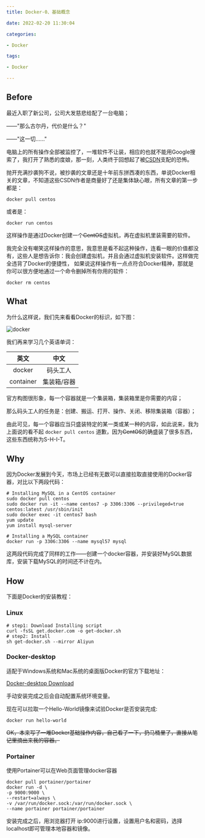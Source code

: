 ```yaml
---
title: Docker-0、基础概念

date: 2022-02-20 11:30:04

categories:

- Docker

tags:

- Docker

---
```


## Before

最近入职了新公司，公司大发慈悲给配了一台电脑；

——"那么古尔丹，代价是什么？"

——"这一切……"

电脑上的所有操作全部被监控了，一堆软件不让装，相应的也就不能用Google搜索了，我打开了熟悉的度娘，那一刻，人类终于回想起了被[CSDN](/img/bazinga.gif)支配的恐怖。

抛开充满抄袭狗不说，被抄袭的文章还是十年前东拼西凑的东西，单说Docker相关的文章，不知道这些CSDN作者是商量好了还是集体缺心眼，所有文章的第一步都是：

`docker pull centos`

或者是：

`docker run centos`

这样操作是通过Docker创建一个~~CentOS~~虚拟机，再在虚拟机里装需要的软件。

我完全没有嘲笑这样操作的意思，我意思是看不起这种操作，连看一眼的价值都没有，这些人是想告诉你：我会创建虚拟机，并且会通过虚拟机安装软件。这样做完全违背了Docker的便捷性，
如果说这样操作有一点点符合Docker精神，那就是你可以很方便地通过一个命令删掉所有你用的软件：

`docker rm centos`

## What

为什么这样说，我们先来看看Docker的标识，如下图：

![docker](/img/docker.gif)

我们再来学习几个英语单词：

|     英文    |   中文   |
| :-------: | :----: |
|   docker  |  码头工人  |
| container | 集装箱/容器 |

官方构图很形象，每一个容器就是一个集装箱，集装箱里是你需要的内容；

那么码头工人的任务是：创建、搬运、打开、操作、关闭、移除集装箱（容器）；

由此可见，每一个容器应当只盛装特定的某一类或某一种的内容，如此说来，我为上面说的看不起 `docker pull centos` 道歉，因为~~CentOS~~的确盛装了很多东西，这些东西统称为S-H-I-T。

## Why

因为Docker发展到今天，市场上已经有无数可以直接拉取直接使用的Docker容器，对比以下两段代码：

``` shell
# Installing MySQL in a CentOS container
sudo docker pull centos
sudo docker run -it --name centos7 -p 3306:3306 --privileged=true centos:latest /usr/sbin/init
sudo docker exec -it centos7 bash
yum update
yum install mysql-server
```

```shell
# Installing a MySQL container
docker run -p 3306:3306 --name mysql57 mysql
```

这两段代码完成了同样的工作——创建一个docker容器，并安装好MySQL数据库，安装下载MySQL的时间还不计在内。

## How

下面是Docker的安装教程：

### Linux

```shell
# step1: Download Installing script
curl -fsSL get.docker.com -o get-docker.sh
# step2: Install
sh get-docker.sh --mirror Aliyun
```

### Docker-desktop

适配于Windows系统和Mac系统的桌面版Docker的官方下载地址：

[Docker-desktop Download](https://www.docker.com/products/docker-desktop)

手动安装完成之后会自动配置系统环境变量。

现在可以拉取一个Hello-World镜像来试验Docker是否安装完成:

```shell
docker run hello-world
```

~~OK，本来写了一堆Docker基础操作内容，自己看了一下，扔马桶里了，直接从笔记里摘出来我的容器。~~

### Portainer

使用Portainer可以在Web页面管理docker容器

```shell
docker pull portainer/portainer
docker run -d \
-p 9000:9000 \
--restart=always \
-v /var/run/docker.sock:/var/run/docker.sock \
--name portainer portainer/portainer
```

安装完成之后，用浏览器打开 ip:9000进行设置，设置用户名和密码，选择localhost即可管理本地容器和镜像。
